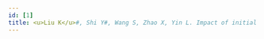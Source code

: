 ```yaml
---
id: [1]
title: <u>Liu K</u>#, Shi Y#, Wang S, Zhao X, Yin L. Impact of initial outbreak locations on transmission risk of infectious diseases in an intra-urban area[J]. Computational Urban Science, 2024, 4: 23. 
---
```

